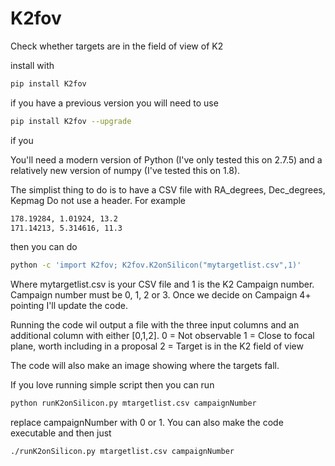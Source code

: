 K2fov
======
Check whether targets are in the field of view of K2

install with
```bash
pip install K2fov
```
if you have a previous version you will need to use
```bash
pip install K2fov --upgrade
```
if you

You'll need a modern version of Python (I've only tested this on 2.7.5) and a relatively new version of numpy (I've tested this on 1.8).

The simplist thing to do is to have a CSV file with
RA_degrees, Dec_degrees, Kepmag
Do not use a header. For example

```bash
178.19284, 1.01924, 13.2
171.14213, 5.314616, 11.3
```

then you can do
```bash
python -c 'import K2fov; K2fov.K2onSilicon("mytargetlist.csv",1)'
```
Where mytargetlist.csv is your CSV file and 1 is the K2 Campaign number.
Campaign number must be 0, 1, 2 or 3. Once we decide on Campaign 4+ pointing I'll update the code.

Running the code wil output a file with the three input columns and an additional column with either [0,1,2].
0 = Not observable
1 = Close to focal plane, worth including in a proposal
2 = Target is in the K2 field of view

The code will also make an image showing where the targets fall.

If you love running simple script then you can run
```bash
python runK2onSilicon.py mtargetlist.csv campaignNumber
```
replace campaignNumber with 0 or 1. You can also make the code executable and then just
```bash
./runK2onSilicon.py mtargetlist.csv campaignNumber
```


